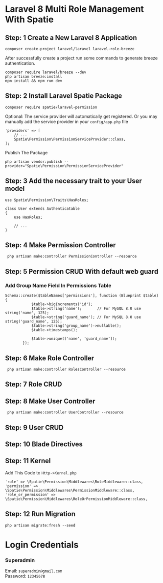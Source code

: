 # Laravel 8 Multi Role Management With Spatie

## Step: 1 Create a New Laravel 8 Application
`composer create-project laravel/laravel laravel-role-breeze`

After successfully create a project run some commands to generate breeze authentication.
```
composer require laravel/breeze --dev
php artisan breeze:install
npm install && npm run dev 
```

## Step: 2 Install Laravel Spatie Package
```
composer require spatie/laravel-permission
```
Optional: The service provider will automatically get registered. Or you may manually add the service provider in your `config/app.php` file

```
'providers' => [
    // ...
    Spatie\Permission\PermissionServiceProvider::class,
];
```

Publish The Package

```
php artisan vendor:publish --provider="Spatie\Permission\PermissionServiceProvider"
```

## Step: 3 Add the necessary trait to your User model
```
use Spatie\Permission\Traits\HasRoles;

class User extends Authenticatable
{
    use HasRoles;

    // ...
}
```

## Step: 4 Make Permission Controller 

```
 php artisan make:controller PermissionController --resource
```

## Step: 5 Permission CRUD With default web guard
### Add Group Name Field In Permissions Table
```
Schema::create($tableNames['permissions'], function (Blueprint $table) {
            $table->bigIncrements('id');
            $table->string('name');       // For MySQL 8.0 use string('name', 125);
            $table->string('guard_name'); // For MySQL 8.0 use string('guard_name', 125);
            $table->string('group_name')->nullable();
            $table->timestamps();

            $table->unique(['name', 'guard_name']);
        });
```

## Step: 6 Make Role Controller 

```
 php artisan make:controller RolesController --resource
```

## Step: 7 Role CRUD

## Step: 8 Make User Controller 

```
 php artisan make:controller UserController --resource
```

## Step: 9 User CRUD

## Step: 10 Blade Directives

## Step: 11 Kernel
Add This Code to `Http->Kernel.php`
```
'role' => \Spatie\Permission\Middlewares\RoleMiddleware::class,
'permission' => \Spatie\Permission\Middlewares\PermissionMiddleware::class,
'role_or_permission' => \Spatie\Permission\Middlewares\RoleOrPermissionMiddleware::class,
```
## Step: 12 Run Migration

`php artisan migrate:fresh --seed`

# Login Credentials

### Superadmin
Email: `superadmin@gmail.com`\
Password: `12345678`

